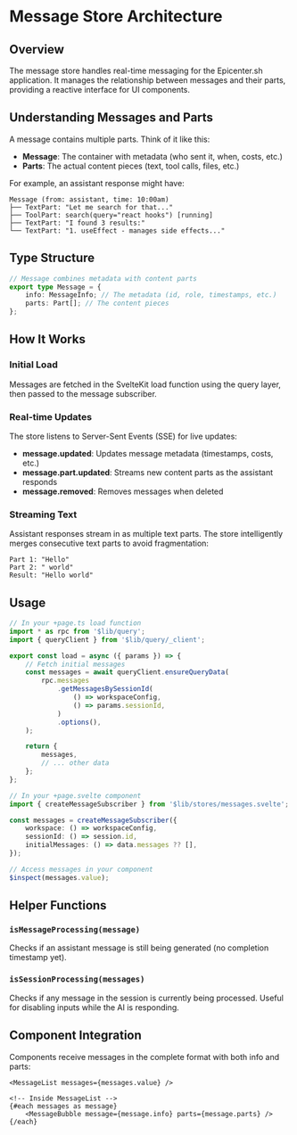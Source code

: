 # Message Store Architecture

## Overview

The message store handles real-time messaging for the Epicenter.sh application. It manages the relationship between messages and their parts, providing a reactive interface for UI components.

## Understanding Messages and Parts

A message contains multiple parts. Think of it like this:

- **Message**: The container with metadata (who sent it, when, costs, etc.)
- **Parts**: The actual content pieces (text, tool calls, files, etc.)

For example, an assistant response might have:

```
Message (from: assistant, time: 10:00am)
├── TextPart: "Let me search for that..."
├── ToolPart: search(query="react hooks") [running]
├── TextPart: "I found 3 results:"
└── TextPart: "1. useEffect - manages side effects..."
```

## Type Structure

```typescript
// Message combines metadata with content parts
export type Message = {
	info: MessageInfo; // The metadata (id, role, timestamps, etc.)
	parts: Part[]; // The content pieces
};
```

## How It Works

### Initial Load

Messages are fetched in the SvelteKit load function using the query layer, then passed to the message subscriber.

### Real-time Updates

The store listens to Server-Sent Events (SSE) for live updates:

- **message.updated**: Updates message metadata (timestamps, costs, etc.)
- **message.part.updated**: Streams new content parts as the assistant responds
- **message.removed**: Removes messages when deleted

### Streaming Text

Assistant responses stream in as multiple text parts. The store intelligently merges consecutive text parts to avoid fragmentation:

```
Part 1: "Hello"
Part 2: " world"
Result: "Hello world"
```

## Usage

```typescript
// In your +page.ts load function
import * as rpc from '$lib/query';
import { queryClient } from '$lib/query/_client';

export const load = async ({ params }) => {
	// Fetch initial messages
	const messages = await queryClient.ensureQueryData(
		rpc.messages
			.getMessagesBySessionId(
				() => workspaceConfig,
				() => params.sessionId,
			)
			.options(),
	);

	return {
		messages,
		// ... other data
	};
};

// In your +page.svelte component
import { createMessageSubscriber } from '$lib/stores/messages.svelte';

const messages = createMessageSubscriber({
	workspace: () => workspaceConfig,
	sessionId: () => session.id,
	initialMessages: () => data.messages ?? [],
});

// Access messages in your component
$inspect(messages.value);
```

## Helper Functions

### `isMessageProcessing(message)`

Checks if an assistant message is still being generated (no completion timestamp yet).

### `isSessionProcessing(messages)`

Checks if any message in the session is currently being processed. Useful for disabling inputs while the AI is responding.

## Component Integration

Components receive messages in the complete format with both info and parts:

```svelte
<MessageList messages={messages.value} />

<!-- Inside MessageList -->
{#each messages as message}
	<MessageBubble message={message.info} parts={message.parts} />
{/each}
```
